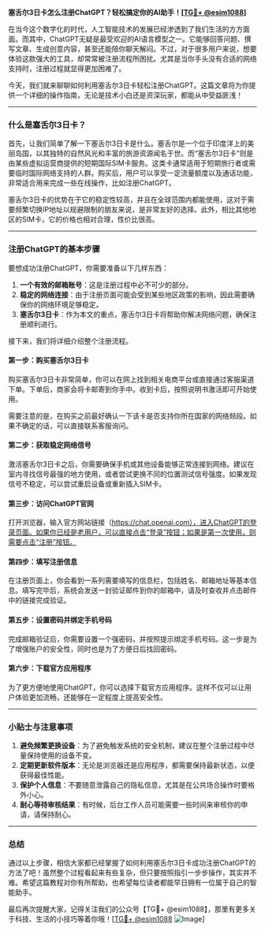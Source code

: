 **塞舌尔3日卡怎么注册ChatGPT？轻松搞定你的AI助手！[[TG💪+ @esim1088](https://t.me/s/esim1088)]**

在当今这个数字化的时代，人工智能技术的发展已经渗透到了我们生活的方方面面。而其中，ChatGPT无疑是最受欢迎的AI语言模型之一。它能够回答问题、撰写文章、生成创意内容，甚至还能陪你聊天解闷。不过，对于很多用户来说，想要体验这款强大的工具，却常常被注册流程所困扰。尤其是当你手头没有合适的网络支持时，注册过程就显得更加困难了。

今天，我们就来聊聊如何利用塞舌尔3日卡轻松注册ChatGPT。这篇文章将为你提供一个详细的操作指南，无论是技术小白还是资深玩家，都能从中受益匪浅！

---

### 什么是塞舌尔3日卡？

首先，让我们简单了解一下塞舌尔3日卡是什么。塞舌尔是一个位于印度洋上的美丽岛国，以其独特的自然风光和丰富的旅游资源闻名于世。而“塞舌尔3日卡”则是由某些虚拟运营商提供的短期国际SIM卡服务。这类卡通常适用于短期旅行者或需要临时国际网络支持的人群。购买后，用户可以享受一定流量额度以及通话功能，非常适合用来完成一些在线操作，比如注册ChatGPT。

塞舌尔3日卡的优势在于它的稳定性较高，并且在全球范围内都能使用，这对于需要频繁切换IP地址以规避限制的朋友来说，是非常友好的选择。此外，相比其他地区的SIM卡，它的价格也相对合理，性价比很高。

---

### 注册ChatGPT的基本步骤

要想成功注册ChatGPT，你需要准备以下几样东西：

1. **一个有效的邮箱账号**：这是注册过程中必不可少的部分。
2. **稳定的网络连接**：由于注册页面可能会受到某些地区政策的影响，因此需要确保你的网络环境足够稳定。
3. **塞舌尔3日卡**：作为本文的重点，塞舌尔3日卡将帮助你解决网络问题，确保注册顺利进行。

接下来，我们将详细介绍整个注册流程。

#### 第一步：购买塞舌尔3日卡

购买塞舌尔3日卡非常简单，你可以在网上找到相关电商平台或直接通过客服渠道下单。下单后，商家会将卡邮寄到你手中。收到卡后，按照说明书激活即可开始使用。

需要注意的是，在购买之前最好确认一下该卡是否支持你所在国家的网络频段。如果不确定的话，可以直接联系客服询问。

#### 第二步：获取稳定网络信号

激活塞舌尔3日卡之后，你需要确保手机或其他设备能够正常连接到网络。建议在室内寻找信号最强的地方使用，或者尝试更换不同的位置测试信号强度。如果发现信号不稳定，可以尝试重启设备或重新插入SIM卡。

#### 第三步：访问ChatGPT官网

打开浏览器，输入官方网站链接（https://chat.openai.com），进入ChatGPT的登录页面。如果你已经是老用户，可以直接点击“登录”按钮；如果是第一次使用，则需要点击“注册”按钮。

#### 第四步：填写注册信息

在注册页面上，你会看到一系列需要填写的信息栏，包括姓名、邮箱地址等基本信息。填写完毕后，系统会发送一封验证邮件到你的邮箱中，请及时查收并点击邮件中的链接完成验证。

#### 第五步：设置密码并绑定手机号码

完成邮箱验证后，你需要设置一个强密码，并按照提示绑定手机号码。这一步是为了增强账户的安全性，同时也是为了方便日后找回密码。

#### 第六步：下载官方应用程序

为了更方便地使用ChatGPT，你可以选择下载官方应用程序。这样不仅可以让用户体验更加流畅，还能够在一定程度上提高安全性。

---

### 小贴士与注意事项

1. **避免频繁更换设备**：为了避免触发系统的安全机制，建议在整个注册过程中尽量保持使用的设备不变。
2. **定期更新软件版本**：无论是浏览器还是应用程序，都需要保持最新状态，以便获得最佳性能。
3. **保护个人信息**：不要随意泄露自己的隐私信息，尤其是在公共场合操作时要格外小心。
4. **耐心等待审核结果**：有时候，后台工作人员可能需要一些时间来审核你的申请，请保持耐心。

---

### 总结

通过以上步骤，相信大家都已经掌握了如何利用塞舌尔3日卡成功注册ChatGPT的方法了吧！虽然整个过程看起来有些复杂，但只要按照指引一步步操作，其实并不难。希望这篇教程对你有所帮助，也希望每位读者都能早日拥有一位属于自己的智能助手。

最后再次提醒大家，记得关注我们的公众号【TG💪+ @esim1088】，那里有更多关于科技、生活的小技巧等着你哦！[[TG💪+ @esim1088](https://t.me/s/esim1088) ![Image](https://i.postimg.cc/4NQfJmqS/Snipaste-2025-05-13-00-14-12.png)]